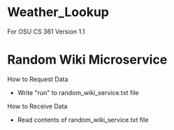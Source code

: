 # Weather_Lookup
For OSU CS 361
Version 1.1

# Random Wiki Microservice

How to Request Data
- Write "run" to random_wiki_service.txt file

How to Receive Data
- Read contents of random_wiki_service.txt file
